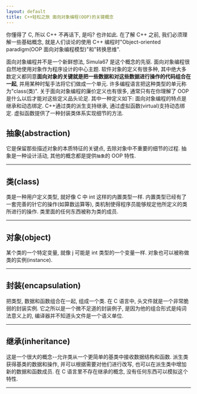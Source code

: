 ```yaml
---
layout: default
title: C++轻松之旅 面向对象编程(OOP)的关键概念
---
```

你懂得了 C, 所以 C++ 不再话下, 是吗? 也许如此.
在了解 C++ 之前, 我们必须理解一些基础概念, 就是人们谈论的使用 C++ 编程时"Object-oriented paradigm(OOP 面向对象编程模型)"和"转换思维".

面向对象编程并不是一个新鲜想法, Simula67 是这个概念的先驱. 面向对象编程很自然地使用对象作为程序设计的中心主题. 软件对象的定义有很多种, 其中绝大多数定义都同意**面向对象的关键就是把一些数据和对这些数据进行操作的代码组合在一起**, 并用某种时髦手法将它们做成一个单元. 许多编程语言把这种类型的单元称为"class(类)".
关于面向对象编程的廉价定义也有很多, 通常只有在你理解了 OOP 是什么以后才能对这些定义品头论足. 其中一种定义如下:
面向对象编程的特点是继承和动态绑定. C++通过类的派生支持继承, 通过虚拟函数(virtual)支持动态绑定. 虚拟函数提供了一种封装类体系实现细节的方法.

## 抽象(abstraction)
它是保留那些描述对象的本质特征的关键点, 去除对象中不重要的细节的过程. 抽象是一种设计活动, 其他的概念都是提供`抽象`的 OOP 特性.
___

## 类(class)
类是一种用户定义类型, 就好像 C 中 int 这样的内置类型一样. 内置类型已经有了一套完善的针它的操作(如算数运算等), 类机制使得程序员能够规定他所定义的类所进行的操作. 类里面的任何东西被称为类的成员.
___

## 对象(object)
某个类的一个特定变量, 就像 j 可能是 int 类型的一个变量一样. 对象也可以被称做类的实例(instance).
___

## 封装(encapsulation)
把类型, 数据和函数组合在一起, 组成一个类. 在 C 语言中, 头文件就是一个非常脆弱的封装实例. 它之所以是一个微不足道的封装例子, 是因为他的组合形式是纯词法意义上的, 编译器并不知道头文件是一个语义单位.
___

## 继承(inheritance)
这是一个很大的概念--允许类从一个更简单的基类中接收数据结构和函数. 派生类获得基类的数据和操作, 并可以根据需要对他们进行改写, 也可以在派生类中增加新的数据和函数成员. 在 C 语言里不存在继承的概念, 没有任何东西可以模拟这个特性.
___
